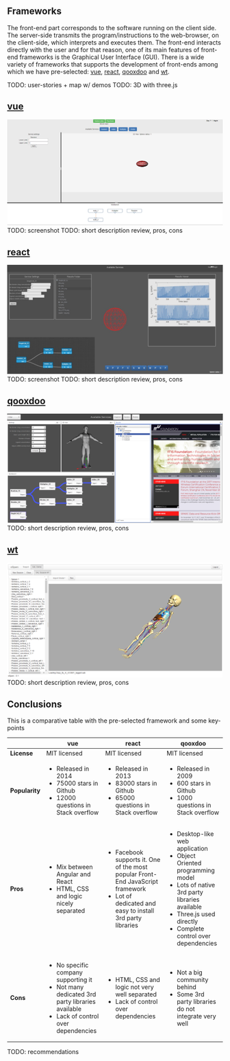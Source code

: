 ## Frameworks

The front-end part corresponds to the software running on the client side. The server-side transmits the program/instructions to the web-browser, on the client-side, which interprets and executes them. The front-end interacts directly with the user and for that reason, one of its main features of front-end frameworks is the Graphical User Interface (GUI). There is a wide variety of frameworks that supports the development of front-ends among which we have pre-selected: [vue], [react], [qooxdoo] and [wt].

TODO: user-stories + map w/ demos
TODO: 3D with three.js

## [vue]
![vue-screenshot](../img/vue.png)
TODO: screenshot
TODO: short description review, pros, cons

## [react]
![react-screenshot](../img/react.jpg)
TODO: screenshot
TODO: short description review, pros, cons

## [qooxdoo]
![qx-screenshot](../img/qx.png)
TODO: short description review, pros, cons

## [wt]
![wt-screenshot](../img/wt.png)
TODO: short description review, pros, cons

## Conclusions
This is a comparative table with the pre-selected framework and some key-points

|                | vue          | react        |      qooxdoo |
|----------------|--------------|--------------|--------------|
|  **License**   | MIT licensed | MIT licensed | MIT licensed |
| **Popularity** | <ul><li>Released in 2014</li><li>75000 stars in Github</li><li>12000 questions in Stack overflow</li></ul> | <ul><li>Released in 2013</li><li>83000 stars in Github</li><li>65000 questions in Stack overflow</li></ul> | <ul><li>Released in 2009</li><li>600 stars in Github</li><li>1000 questions in Stack overflow</li></ul> |
|    **Pros**    | <ul><li>Mix between Angular and React</li><li>HTML, CSS and logic nicely separated</li></ul> | <ul><li>Facebook supports it. One of the most popular Front-End JavaScript framework</li><li>Lot of dedicated and easy to install 3rd party libraries | <ul><li>Desktop-like web application</li><li>Object Oriented programming model</li><li>Lots of native 3rd party libraries available</li><li>Three.js used directly</li><li>Complete control over dependencies |
|    **Cons**    | <ul><li>No specific company supporting it</li><li>Not many dedicated 3rd party libraries available</li><li>Lack of control over dependencies</li></ul> | <ul><li>HTML, CSS and logic not very well separated</li><li>Lack of control over dependencies</li></ul> | <ul><li>Not a big community behind</li><li>Some 3rd party libraries do not integrate very well</li></ul> |


TODO: recommendations




[vue]: https://vuejs.org
[react]: https://reactjs.org
[qooxdoo]: http://www.qooxdoo.org
[wt]: https://www.webtoolkit.eu/wt
